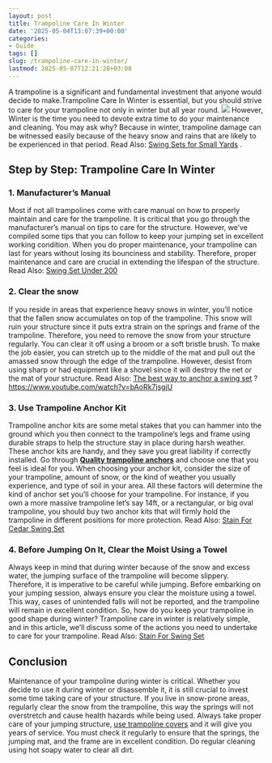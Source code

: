 ```yaml
---
layout: post
title: Trampoline Care In Winter
date: '2025-05-04T13:07:39+00:00'
categories:
- Guide
tags: []
slug: /trampoline-care-in-winter/
lastmod: 2025-05-07T12:21:28+03:00
---
```


A trampoline is a significant and fundamental investment that anyone would decide to make.Trampoline Care In Winter is essential, but you should strive to care for your trampoline not only in winter but all year round.
![](/assets/img/img/)
However, Winter is the time you need to devote extra time to do your maintenance and cleaning.
You may ask why? Because in winter, trampoline damage can be witnessed easily because of the heavy snow and rains that are likely to be experienced in that period. Read Also:
[Swing Sets for Small Yards](https://pestpolicy.com/best-swing-sets-for-small-yards/)
.
## Step by Step: Trampoline Care In Winter
### 1. Manufacturer’s Manual
Most if not all trampolines come with care manual on how to properly maintain and care for the trampoline.
It is critical that you go through the manufacturer’s manual on tips to care for the structure. However, we’ve compiled some tips that you can follow to keep your jumping set in excellent working condition.
When you do proper maintenance, your trampoline can last for years without losing its bounciness and stability. Therefore, proper maintenance and care are crucial in extending the lifespan of the structure.
Read Also:
[Swing Set Under 200](https://pestpolicy.com/best-swing-set-under-200/)
### **2. Clear the snow**
If you reside in areas that experience heavy snows in winter, you’ll notice that the fallen snow accumulates on top of the trampoline. This snow will ruin your structure since it puts extra strain on the springs and frame of the trampoline.
Therefore, you need to remove the snow from your structure regularly. You can clear it off using a broom or a soft bristle brush.
To make the job easier, you can stretch up to the middle of the mat and pull out the amassed snow through the edge of the trampoline.
However, desist from using sharp or had equipment like a shovel since it will destroy the net or the mat of your structure. Read Also:
[The best way to anchor a swing set](https://pestpolicy.com/best-way-to-anchor-a-swing-set/)
?
https://www.youtube.com/watch?v=bAoRk7jsgjU
### **3. Use Trampoline Anchor Kit**
Trampoline anchor kits are some metal stakes that you can hammer into the ground which you then connect to the trampoline’s legs and frame using durable straps to help the structure stay in place during harsh weather.
These anchor kits are handy, and they save you great liability if correctly installed. Go through
[**Quality trampoline anchors**](https://pestpolicy.com/best-trampoline-anchors/)
and choose one that you feel is ideal for you.
When choosing your anchor kit, consider the size of your trampoline, amount of snow, or the kind of weather you usually experience, and type of soil in your area. All these factors will determine the kind of anchor set you’ll choose for your trampoline.
For instance, if you own a more massive trampoline let’s say 14ft, or a rectangular, or big oval trampoline, you should buy two anchor kits that will firmly hold the trampoline in different positions for more protection.
Read Also:
[Stain For Cedar Swing Set](https://pestpolicy.com/best-stain-for-cedar-swing-set/)
### **4. Before Jumping On It, Clear the Moist Using a Towel**
Always keep in mind that during winter because of the snow and excess water, the jumping surface of the trampoline will become slippery. Therefore, it is imperative to be careful while jumping.
Before embarking on your jumping session, always ensure you clear the moisture using a towel. This way, cases of unintended falls will not be reported, and the trampoline will remain in excellent condition.
So, how do you keep your trampoline in good shape during winter? Trampoline care in winter is relatively simple, and in this article, we’ll discuss some of the actions you need to undertake to care for your trampoline.
Read Also:
[Stain For Swing Set](https://pestpolicy.com/best-stain-for-swing-set/)
## Conclusion
Maintenance of your trampoline during winter is critical. Whether you decide to use it during winter or disassemble it, it is still crucial to invest some time taking care of your structure.
If you live in snow-prone areas, regularly clear the snow from the trampoline, this way the springs will not overstretch and cause health hazards while being used.
Always take proper care of your jumping structure,
[use trampoline covers](https://pestpolicy.com/trampoline-covers-for-winter/)
and it will give you years of service.
You must check it regularly to ensure that the springs, the jumping mat, and the frame are in excellent condition. Do regular cleaning using hot soapy water to clear all dirt.
